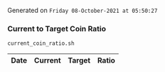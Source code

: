 Generated on `Friday 08-October-2021 at 05:50:27`

### Current to Target Coin Ratio
`current_coin_ratio.sh`

Date|Current|Target|Ratio
---|---|---|---
